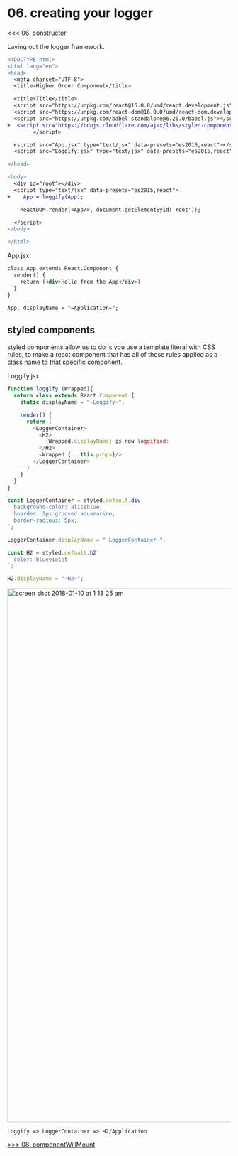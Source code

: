 # 06. creating your logger

[<<< 06. constructor](https://github.com/xgirma/react-lifecycles/tree/master/chapters/05)

Laying out the logger framework. 

```diff
<!DOCTYPE html>
<html lang="en">
<head>
  <meta charset="UTF-8">
  <title>Higher Order Component</title>

  <title>Title</title>
  <script src="https://unpkg.com/react@16.0.0/umd/react.development.js"></script>
  <script src="https://unpkg.com/react-dom@16.0.0/umd/react-dom.development.js"></script>
  <script src="https://unpkg.com/babel-standalone@6.26.0/babel.js"></script>
+  <script src="https://cdnjs.cloudflare.com/ajax/libs/styled-components/2.4.0/styled-components.js">
        </script>

  <script src="App.jsx" type="text/jsx" data-presets="es2015,react"></script>
  <script src="Loggify.jsx" type="text/jsx" data-presets="es2015,react"></script>

</head>

<body>
  <div id="root"></div>
  <script type="text/jsx" data-presets="es2015,react">
+    App = loggify(App);

    ReactDOM.render(<App/>, document.getElementById('root'));

  </script>
</body>

</html>
``` 
App.jsx
```html
class App extends React.Component {
  render() {
    return (<div>Hello from the App</div>)
  }
}

App. displayName = "~Application~";
```

## styled components 
styled components allow us to do is you use a template literal with CSS rules, to make a react component that has all of those rules applied as a class name to that specific component.

Loggify.jsx
```javascript
function loggify (Wrapped){
  return class extends React.Component {
    static displayName = "~Loggify~";

    render() {
      return (
        <LoggerContainer>
          <H2>
            {Wrapped.displayName} is now loggified:
          </H2>
          <Wrapped {...this.props}/>
        </LoggerContainer>
      )
    }
  }
}

const LoggerContainer = styled.default.div`
  background-color: aliceblue;
  boarder: 2px grooved aquamarine;
  border-radious: 5px;
`;

LoggerContainer.displayName = "~LoggerContainer~";

const H2 = styled.default.h2`
  color: blueviolet
`;

H2.displayName = "~H2~";
```
<img width="1201" alt="screen shot 2018-01-10 at 1 13 25 am" src="https://user-images.githubusercontent.com/5876481/34764487-89e7e792-f5a3-11e7-9eef-61fcad16b77b.png">

    Loggify => LoggerContainer => H2/Application  

[>>> 08. componentWillMount](https://github.com/xgirma/react-lifecycles/tree/master/chapters/08)